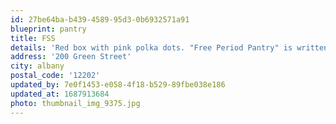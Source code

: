 ```yaml
---
id: 27be64ba-b439-4589-95d3-0b6932571a91
blueprint: pantry
title: FSS
details: 'Red box with pink polka dots. "Free Period Pantry" is written on the side. This pantry is found in the garden bed outside the Family Self Sufficiency office.'
address: '200 Green Street'
city: albany
postal_code: '12202'
updated_by: 7e0f1453-e058-4f18-b529-89fbe038e186
updated_at: 1687913684
photo: thumbnail_img_9375.jpg
---
```

